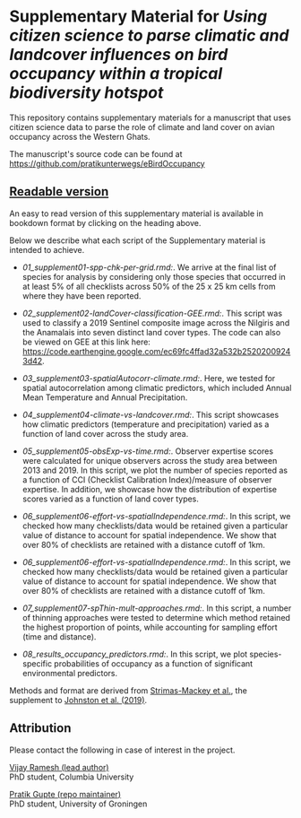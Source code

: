 # Supplementary Material for _Using citizen science to parse climatic and landcover influences on bird occupancy within a tropical biodiversity hotspot_

This repository contains supplementary materials for a manuscript that uses citizen science data to parse the role of climate and land cover on avian occupancy across the Western Ghats. 

The manuscript's source code can be found at https://github.com/pratikunterwegs/eBirdOccupancy

## [Readable version](https://pratikunterwegs.github.io/ebird-wghats-supplement/)

An easy to read version of this supplementary material is available in bookdown format by clicking on the heading above.

Below we describe what each script of the Supplementary material is intended to achieve.

- _01_supplement01-spp-chk-per-grid.rmd:_. We arrive at the final list of species for analysis by considering only those species that occurred in at least 5% of all checklists across 50% of the 25 x 25 km cells from where they have been reported.  

- _02_supplement02-landCover-classification-GEE.rmd:_. This script was used to classify a 2019 Sentinel composite image across the Nilgiris and the Anamalais into seven distinct land cover types. The code can also be viewed on GEE at this link here: https://code.earthengine.google.com/ec69fc4ffad32a532b25202009243d42. 

- _03_supplement03-spatialAutocorr-climate.rmd:_. Here, we tested for spatial autocorrelation among climatic predictors, which included Annual Mean Temperature and Annual Precipitation. 

- _04_supplement04-climate-vs-landcover.rmd:_. This script showcases how climatic predictors (temperature and precipitation) varied as a function of land cover across the study area. 

- _05_supplement05-obsExp-vs-time.rmd:_. Observer expertise scores were calculated for unique observers across the study area between 2013 and 2019. In this script, we plot the number of species reported as a function of CCI (Checklist Calibration Index)/measure of observer expertise. In addition, we showcase how the distribution of expertise scores varied as a function of land cover types.  

- _06_supplement06-effort-vs-spatialIndependence.rmd:_. In this script, we checked how many checklists/data would be retained given a particular value of distance to account for spatial independence. We show that over 80% of checklists are retained with a distance cutoff of 1km. 

- _06_supplement06-effort-vs-spatialIndependence.rmd:_. In this script, we checked how many checklists/data would be retained given a particular value of distance to account for spatial independence. We show that over 80% of checklists are retained with a distance cutoff of 1km. 

- _07_supplement07-spThin-mult-approaches.rmd:_. In this script, a number of thinning approaches were tested to determine which method retained the highest proportion of points, while accounting for sampling effort (time and distance).  

- _08_results_occupancy_predictors.rmd:_. In this script, we plot species-specific probabilities of occupancy as a function of significant environmental predictors.  

Methods and format are derived from [Strimas-Mackey et al.](https://cornelllabofornithology.github.io/ebird-best-practices/), the supplement to [Johnston et al. (2019)](https://www.biorxiv.org/content/10.1101/574392v1).

## Attribution

Please contact the following in case of interest in the project.

[Vijay Ramesh (lead author)](https://evolecol.weebly.com/)  
PhD student, Columbia University

[Pratik Gupte (repo maintainer)](https://github.com/pratikunterwegs)  
PhD student, University of Groningen 
